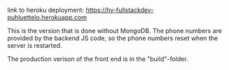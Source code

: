 link to heroku deployment: https://hy-fullstackdev-puhluettelo.herokuapp.com

This is the version that is done without MongoDB. The phone numbers are provided by the backend JS code, so the phone numbers reset when the server is restarted. 

The production verison of the front end is in the "build"-folder.